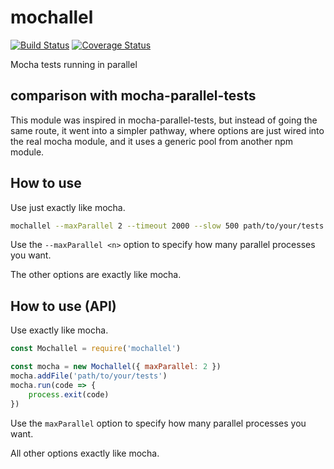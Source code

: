# mochallel

[![Build Status](https://travis-ci.org/fabiosantoscode/mochallel.svg?branch=master)](https://travis-ci.org/fabiosantoscode/mochallel) [![Coverage Status](https://coveralls.io/repos/github/fabiosantoscode/mochallel/badge.svg?branch=master)](https://coveralls.io/github/fabiosantoscode/mochallel?branch=master)

Mocha tests running in parallel

## comparison with mocha-parallel-tests
This module was inspired in mocha-parallel-tests, but instead of going the same route, it went into a simpler pathway, where options are just wired into the real mocha module, and it uses a generic pool from another npm module.

## How to use

Use just exactly like mocha.

```bash
mochallel --maxParallel 2 --timeout 2000 --slow 500 path/to/your/tests
```

Use the `--maxParallel <n>` option to specify how many parallel processes you want.

The other options are exactly like mocha.

## How to use (API)

Use exactly like mocha.

```javascript
const Mochallel = require('mochallel')

const mocha = new Mochallel({ maxParallel: 2 })
mocha.addFile('path/to/your/tests')
mocha.run(code => {
    process.exit(code)
})
```

Use the `maxParallel` option to specify how many parallel processes you want.

All other options exactly like mocha.
